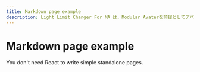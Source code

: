```yaml
---
title: Markdown page example
description: Light Limit Changer For MA は、Modular Avaterを前提としてアバターに非破壊でライティングの調節アニメーションを追加するツールです。
---
```


# Markdown page example

You don't need React to write simple standalone pages.
